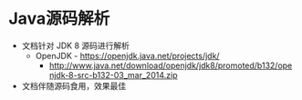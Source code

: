 # Java源码解析
* 文档针对 JDK 8 源码进行解析
	* OpenJDK - https://openjdk.java.net/projects/jdk/
		* http://www.java.net/download/openjdk/jdk8/promoted/b132/openjdk-8-src-b132-03_mar_2014.zip
* 文档伴随源码食用，效果最佳
